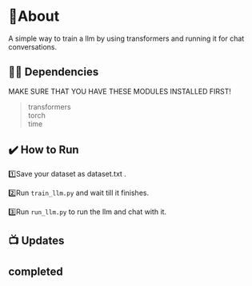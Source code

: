 # 📝About
A simple way to train a llm by using transformers and running it for chat conversations.


## 👨‍💻 Dependencies
MAKE SURE THAT YOU HAVE THESE MODULES INSTALLED FIRST!
> transformers  <br>
> torch<br>
> time <br>

## ✔️ How to Run
 
1️⃣Save your dataset as dataset.txt .

2️⃣Run ```train_llm.py``` and wait till it finishes.





3️⃣Run ```run_llm.py``` to run the llm and chat with it.

 




## 📺 Updates
<h2>completed</h2> 

